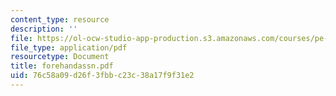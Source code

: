 ```yaml
---
content_type: resource
description: ''
file: https://ol-ocw-studio-app-production.s3.amazonaws.com/courses/pe-710-tennis-spring-2007/76c58a09d26f3fbbc23c38a17f9f31e2_forehandassn.pdf
file_type: application/pdf
resourcetype: Document
title: forehandassn.pdf
uid: 76c58a09-d26f-3fbb-c23c-38a17f9f31e2
---
```


